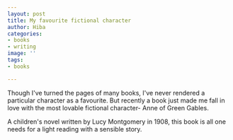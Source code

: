```yaml
---
layout: post
title: My favourite fictional character
author: Hiba
categories:
- books
- writing
image: ''
tags:
- books

---
```

Though  I've turned the pages of many books, I've never rendered a particular character as a favourite. But recently a book just made me fall in love with the most lovable fictional character- Anne of Green Gables.

A children's novel written by Lucy Montgomery in 1908, this book is all one needs for a light reading with a sensible story. 